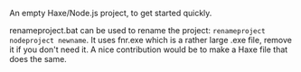 An empty Haxe/Node.js project, to get started quickly.

renameproject.bat can be used to rename the project: `renameproject nodeproject newname`. It uses fnr.exe which is a rather large .exe file, remove it if you don't need it. A nice contribution would be to make a Haxe file that does the same.
